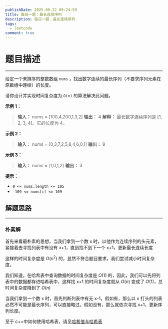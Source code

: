```yaml
---
publishDate: 2025-09-22 09:24:59
title: 每日一题：最长连续序列
description: 每日一题：最长连续序列
tags:
  - leetcode
comment: true
---
```

# 题目描述
---

给定一个未排序的整数数组 `nums` ，找出数字连续的最长序列（不要求序列元素在原数组中连续）的长度。

请你设计并实现时间复杂度为 `O(n)` 的算法解决此问题。

**示例 1：**

> **输入：** nums = [100,4,200,1,3,2]
> **输出：** 4
> **解释：** 最长数字连续序列是 [1, 2, 3, 4]。它的长度为 4。


**示例 2：**

> **输入：** nums = [0,3,7,2,5,8,4,6,0,1]
> **输出：** 9

**示例 3：**

> **输入：** nums = [1,0,1,2]
> **输出：** 3

**提示：**

- `0 <= nums.length <= 105`
- `-109 <= nums[i] <= 109`

## 解题思路
___
### 朴素解

首先来看最朴素的思想，当我们拿到一个数 x 时，以他作为连续序列的头元素，紧接着去寻找列表中有没有 x+1，直到找不到下一个 x+1，更新最长连续长度

这样的时间复杂度是 $O(n^2)$ 的，显然不符合题目要求，我们尝试减小时间复杂度。

我们知道，在哈希表中查询数据的时间复杂度是 $O(1)$ 的，因此，我们可以先将列表中的数据都存进哈希表中，这样找 x+1 的时间复杂度就从 $O(n)$ 变成了 $O(1)$，总时间复杂度降到了 $O(n)$

当我们拿到一个数 x 时，首先判断列表中有无 x-1，假如有，那么以 x 打头的列表必然不可能是最长序列，可以直接略过。假如没有，那么就依次寻找 x+1，更新序列长度。

至于 c++中如何使用哈希表，请见[哈希值与哈希表](哈希值与哈希表.md)
